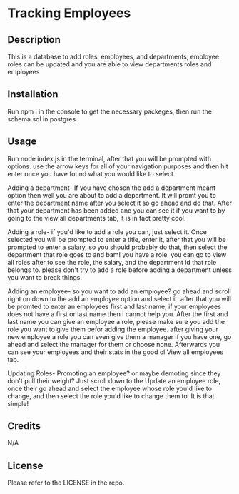 # Tracking Employees

## Description

This is a database to add roles, employees, and departments, employee roles can be updated and you are able to view departments roles and employees

## Installation

Run npm i in the console to get the necessary packeges, then run the schema.sql in postgres

## Usage

Run node index.js in the terminal, after that you will be prompted with options. use the arrow keys for all of your navigation purposes and then hit enter once you have found what you would like to select.

Adding a department- If you have chosen the add a department meant option then well you are about to add a department. It will promt you to enter the department name after you select it so go ahead and do that. After that your department has been added and you can see it if you want to by going to the view all departments tab, it is in fact pretty cool.

Adding a role- if you'd like to add a role you can, just select it. Once selected you will be prompted to enter a title, enter it, after that you will be prompted to enter a salary, so you should probably do that, then select the department that role goes to and bam! you have a role, you can go to view all roles after to see the role, the salary, and the department id that role belongs to. please don't try to add a role before adding a department unless you want to break things.

Adding an employee- so you want to add an employee? go ahead and scroll right on down to the add an employee option and select it. after that you will be promted to enter an employees first and last name, if your employees does not have a first or last name then i cannot help you. After the first and last name you can give an employee a role, please make sure you add the role you want to give them befor adding the employee. after giving your new employee a role you can even give them a manager if you have one, go ahead and select the manager for them or choose none. Afterwards you can see your employees and their stats in the good ol View all employees tab.

Updating Roles- Promoting an employee? or maybe demoting since they don't pull their weight? Just scroll down to the Update an employee role, once their go ahead and select the employee whose role you'd like to change, and then select the role you'd like to change them to. It is that simple!

## Credits

N/A

## License

Please refer to the LICENSE in the repo.